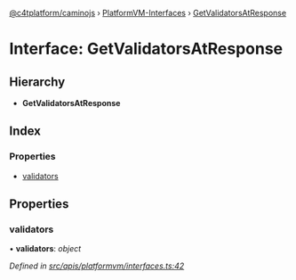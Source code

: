 [@c4tplatform/caminojs](../api.md) › [PlatformVM-Interfaces](../modules/platformvm_interfaces.md) › [GetValidatorsAtResponse](platformvm_interfaces.getvalidatorsatresponse.md)

# Interface: GetValidatorsAtResponse

## Hierarchy

* **GetValidatorsAtResponse**

## Index

### Properties

* [validators](platformvm_interfaces.getvalidatorsatresponse.md#validators)

## Properties

###  validators

• **validators**: *object*

*Defined in [src/apis/platformvm/interfaces.ts:42](https://github.com/chain4travel/caminojs/blob/8077d740/src/apis/platformvm/interfaces.ts#L42)*
